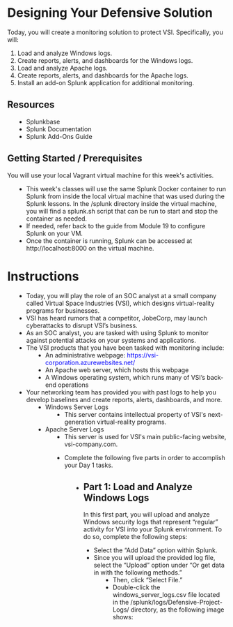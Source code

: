 <!DOCTYPE html>
<html>
<head>
  <title>Designing Your Defensive Solution</title>
</head>
<body>
  <h1>Designing Your Defensive Solution</h1>
  <p>Today, you will create a monitoring solution to protect VSI. Specifically, you will:</p>
  <ol>
    <li>Load and analyze Windows logs.</li>
    <li>Create reports, alerts, and dashboards for the Windows logs.</li>
    <li>Load and analyze Apache logs.</li>
    <li>Create reports, alerts, and dashboards for the Apache logs.</li>
    <li>Install an add-on Splunk application for additional monitoring.</li>
  </ol>
  <h2>Resources</h2>
  <ul>
    <li>Splunkbase</li>
    <li>Splunk Documentation</li>
    <li>Splunk Add-Ons Guide</li>
  </ul>
  <h2>Getting Started / Prerequisites</h2>
  <p>You will use your local Vagrant virtual machine for this week's activities.</p>
  <ul>
    <li>This week's classes will use the same Splunk Docker container to run Splunk from inside the local virtual machine that was used during the Splunk lessons. In the /splunk directory inside the virtual machine, you will find a splunk.sh script that can be run to start and stop the container as needed.</li>
    <li>If needed, refer back to the guide from Module 19 to configure Splunk on your VM.</li>
    <li>Once the container is running, Splunk can be accessed at http://localhost:8000 on the virtual machine.</li>
  </ul>

<!--Break-->
<head>
  <title>Instructions</title>
  <style>
    ul {
      margin-left: 20px;
    }
    ul li {
      list-style-type: disc;
    }
    a {
      color: blue;
      text-decoration: none;
    }
    a:hover {
      text-decoration: underline;
    }
  </style>
</head>
<body>
  <h1>Instructions</h1>
  <ul>
    <li>Today, you will play the role of an SOC analyst at a small company called Virtual Space Industries (VSI), which designs virtual-reality programs for businesses.</li>
    <li>VSI has heard rumors that a competitor, JobeCorp, may launch cyberattacks to disrupt VSI’s business.</li>
    <li>As an SOC analyst, you are tasked with using Splunk to monitor against potential attacks on your systems and applications.</li>
    <li>The VSI products that you have been tasked with monitoring include:
      <ul>
        <li>An administrative webpage: <a href="https://vsi-corporation.azurewebsites.net/">https://vsi-corporation.azurewebsites.net/</a></li>
        <li>An Apache web server, which hosts this webpage</li>
        <li>A Windows operating system, which runs many of VSI’s back-end operations</li>
      </ul>
    </li>
    <li>Your networking team has provided you with past logs to help you develop baselines and create reports, alerts, dashboards, and more.
      <ul>
        <li>Windows Server Logs
          <ul>
            <li>This server contains intellectual property of VSI's next-generation virtual-reality programs.</li>
          </ul>
        </li>
        <li>Apache Server Logs
          <ul>
            <li>This server is used for VSI's main public-facing website, vsi-company.com.</li>
          </ul>
        </li>
<!--BREAKK-->
<!DOCTYPE html>
<html>
<head>
  <title>Instructions</title>

</head>
<body>
  <ul>
    <li>Complete the following five parts in order to accomplish your Day 1 tasks.
      <ul>
        <li>
          <h2>Part 1: Load and Analyze Windows Logs</h2>
          <p>In this first part, you will upload and analyze Windows security logs that represent “regular” activity for VSI into your Splunk environment. To do so, complete the following steps:</p>
          <ol>
            <li>Select the “Add Data” option within Splunk.</li>
            <li>Since you will upload the provided log file, select the “Upload” option under “Or get data in with the following methods.”
              <ul>
                <li>Then, click “Select File.”</li>
                <li>Double-click the windows_server_logs.csv file located in the /splunk/logs/Defensive-Project-Logs/ directory, as the following image shows:</li>
              </ul>
            </li>
          </ol>
        </li>
      </ul>
    </li>
  </ul>
</body>
</html>

